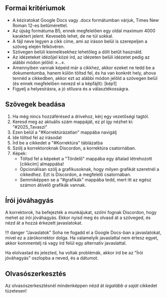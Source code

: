 ## Formai kritériumok

- A kéziratokat Google Docs vagy .docx formátumban várjuk, Times New Roman 12-es betűmérettel.
- Az újság formátuma B5, ennek megfelelően egy oldal maximum 4000 karaktert jelent. Kevesebb lehet, de ne túl sokkal.
- A fájl neve legyen a cikk címe, ami az íráson belül is szerepeljen a szöveg elején félkövéren.
- Szövegen belüli kiemelésekhez lehetőleg a dőlt betűt használd.
- Az idézeteket idézőjel közé írd, az idézeten belüli idézetet pedig az alábbi módon jelöld: »...«.
- Amennyiben vannak képeid már a cikkhez, akkor ezeket ne tedd be a dokumentumba, hanem külön töltsd fel, és ha van konkrét hely, ahova tennéd a cikkedben, akkor ezt az alábbi módon jelöld a szövegen belül (és ennek megfelelően nevezd el a képfájlt): [kép1]
- Figyelj a helyesírásra, a jó stílusra és a választékosságra.

## Szövegek beadása

1. Ha még nincs hozzáférésed a drivehoz, kérj egy vezetőségi tagtól.
2. Keresd meg az aktuális szám mappáját, ez pl így nézhet ki: "#2025_Tavaszi"
3. Ezen belül a "#Korrektúrázatlan" mappába navigálj
4. Ide töltsd fel az írásodat
5. Írd be a cikkedet a "#Korrektúra" táblázatba
5. Szólj a korrektoroknak Discordon, a korrektúra csatornában.
6. Képek:
    - Töltsd fel a képeket a "Tördelő" mappába egy általad létrehozott [cikkcím] almappába!
    - Opcionálisan szólj a grafikusoknak, hogy milyen grafikát szeretnél a cikkedhez. Ezt is Discordon, a megfelelő csatornában.
    - Semmiképpen se a "#grafikák" mappába tedd, mert itt az egész számon átívelő grafikák vannak.

## Írói jóváhagyás

A korrektorok, ha befejezték a munkájukat, szólni fognak Discordon, hogy mehet az írói jóváhagyás. Ekkor nyisd meg és olvasd át a szöveged, és nézd át a hozzá érkezett javaslatokat.

!!! danger "Javaslatok"
    Soha ne fogadd el a Google Docs-ban a javaslatokat, mivel ez a zárókorrektor dolga. Ha valamelyik javaslattal nem értesz egyet, akkor kommentelj rá vagy írd felül egy alternatív javaslattal.

Ha elolvastad és jelezted, ha voltak problémák, akkor írd be az "Írói jóváhagyás" oszlopba a neved, és a dátumot.

## Olvasószerkesztés

Az olvasószerkesztésnél mindenképpen nézd át *legalább a saját* cikkedet tüzetesen!




